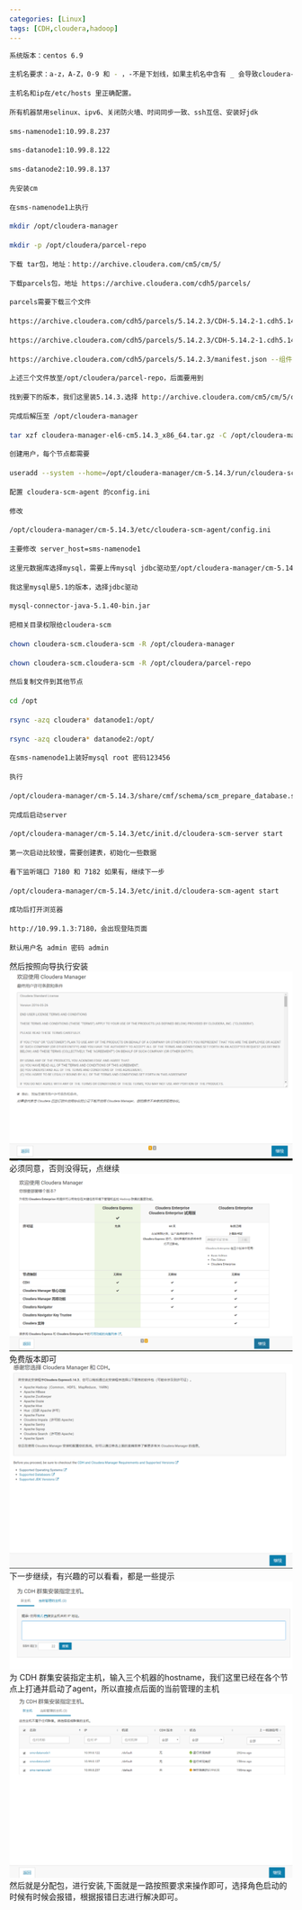 ```yaml
---
categories: [Linux]
tags: [CDH,cloudera,hadoop]
---
```


```bash
系统版本：centos 6.9

主机名要求：a-z，A-Z，0-9 和 - ，-不是下划线，如果主机名中含有 _ 会导致cloudera-scm-agent启动失败

主机名和ip在/etc/hosts 里正确配置。

所有机器禁用selinux、ipv6、关闭防火墙、时间同步一致、ssh互信、安装好jdk

sms-namenode1:10.99.8.237

sms-datanode1:10.99.8.122

sms-datanode2:10.99.8.137

先安装cm

在sms-namenode1上执行

mkdir /opt/cloudera-manager

mkdir -p /opt/cloudera/parcel-repo

下载 tar包，地址：http://archive.cloudera.com/cm5/cm/5/

下载parcels包，地址 https://archive.cloudera.com/cdh5/parcels/

parcels需要下载三个文件

https://archive.cloudera.com/cdh5/parcels/5.14.2.3/CDH-5.14.2-1.cdh5.14.2.p0.3-el6.parcel --组件包

https://archive.cloudera.com/cdh5/parcels/5.14.2.3/CDH-5.14.2-1.cdh5.14.2.p0.3-el6.parcel.sha1 --对应的sha值

https://archive.cloudera.com/cdh5/parcels/5.14.2.3/manifest.json --组件包对应关系

上述三个文件放至/opt/cloudera/parcel-repo，后面要用到

找到要下的版本，我们这里装5.14.3.选择 http://archive.cloudera.com/cm5/cm/5/cloudera-manager-el6-cm5.14.3_x86_64.tar.gz

完成后解压至 /opt/cloudera-manager

tar xzf cloudera-manager-el6-cm5.14.3_x86_64.tar.gz -C /opt/cloudera-manager

创建用户，每个节点都需要

useradd --system --home=/opt/cloudera-manager/cm-5.14.3/run/cloudera-scm-server --no-create-home --shell=/bin/false --comment "Cloudera SCM User" cloudera-scm

配置 cloudera-scm-agent 的config.ini

修改

/opt/cloudera-manager/cm-5.14.3/etc/cloudera-scm-agent/config.ini

主要修改 server_host=sms-namenode1

这里元数据库选择mysql，需要上传mysql jdbc驱动至/opt/cloudera-manager/cm-5.14.3/share/cmf/lib/ 下

我这里mysql是5.1的版本，选择jdbc驱动

mysql-connector-java-5.1.40-bin.jar

把相关目录权限给cloudera-scm

chown cloudera-scm.cloudera-scm -R /opt/cloudera-manager

chown cloudera-scm.cloudera-scm -R /opt/cloudera/parcel-repo

然后复制文件到其他节点

cd /opt

rsync -azq cloudera* datanode1:/opt/

rsync -azq cloudera* datanode2:/opt/

在sms-namenode1上装好mysql root 密码123456

执行

/opt/cloudera-manager/cm-5.14.3/share/cmf/schema/scm_prepare_database.sh mysql -uroot -p123456 scm scm scm

完成后启动server

/opt/cloudera-manager/cm-5.14.3/etc/init.d/cloudera-scm-server start

第一次启动比较慢，需要创建表，初始化一些数据

看下监听端口 7180 和 7182 如果有，继续下一步

/opt/cloudera-manager/cm-5.14.3/etc/init.d/cloudera-scm-agent start

成功后打开浏览器

http://10.99.1.3:7180，会出现登陆页面

默认用户名 admin 密码 admin

```

然后按照向导执行安装
![xx](/upload/2018/05/201805310953305444244.png)
必须同意，否则没得玩，点继续
![](/upload/2018/05/201805310953446898699.png)
免费版本即可
![](/upload/2018/05/201805310953538648336.png)
下一步继续，有兴趣的可以看看，都是一些提示
![](/upload/2018/05/201805310954041193786.png)
为 CDH 群集安装指定主机，输入三个机器的hostname，我们这里已经在各个节点上打通并启动了agent，所以直接点后面的当前管理的主机
![](/upload/2018/05/201805310954147024474.png)
然后就是分配包，进行安装,下面就是一路按照要求来操作即可，选择角色启动的时候有时候会报错，根据报错日志进行解决即可。
